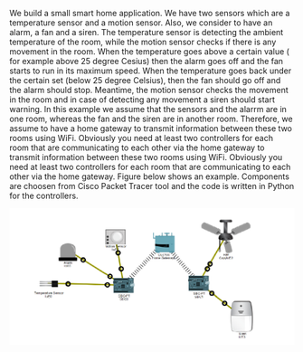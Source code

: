 We build a small smart home application. We have two sensors which are a temperature sensor and a motion sensor. Also, we consider to have an alarm, a fan and a siren. The temperature sensor is detecting the ambient temperature of the room, while the motion sensor checks if there is any movement in the room. When the temperature goes above a certain value ( for example above 25 degree Cesius) then the alarm goes off and the fan starts to run in its maximum speed. When the temperature goes back under the certain set (below 25 degree Celsius), then the fan should go off and the alarm should stop. Meantime, the motion sensor checks the movement in the room and in case of detecting any movement a siren should start warning. In this example we assume that the sensors and the alarrm are in one room, whereas the fan and the siren are in another room. Therefore, we assume to have a home gateway to transmit information between these two rooms using WiFi. Obviously you need at least two controllers for each room that are communicating to each other via the home gateway to transmit information between these two rooms using WiFi. Obviously you need at least two controllers for each room that are communicating to each other via the home gateway. Figure below shows an example. Components are choosen from Cisco Packet Tracer tool and the code is written in Python for the controllers.

![](/images/smart_home.PNG)
